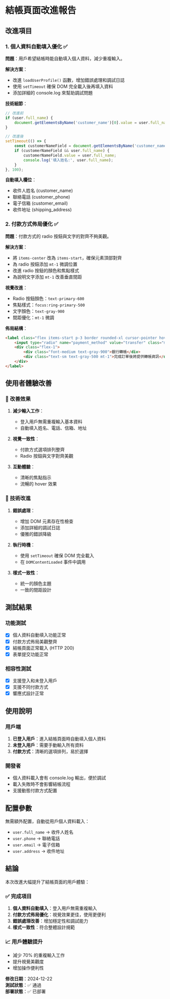 # 結帳頁面改進報告

## 改進項目

### 1. 個人資料自動填入優化 ✅

**問題**：用戶希望結帳時能自動填入個人資料，減少重複輸入。

**解決方案**：
- 改進 `loadUserProfile()` 函數，增加錯誤處理和調試日誌
- 使用 `setTimeout` 確保 DOM 完全載入後再填入資料
- 添加詳細的 console.log 來幫助調試問題

**技術細節**：
```javascript
// 改進前
if (user.full_name) {
    document.getElementsByName('customer_name')[0].value = user.full_name;
}

// 改進後
setTimeout(() => {
    const customerNameField = document.getElementsByName('customer_name')[0];
    if (customerNameField && user.full_name) {
        customerNameField.value = user.full_name;
        console.log('填入姓名:', user.full_name);
    }
}, 100);
```

**自動填入欄位**：
- 收件人姓名 (customer_name)
- 聯絡電話 (customer_phone)
- 電子信箱 (customer_email)
- 收件地址 (shipping_address)

### 2. 付款方式佈局優化 ✅

**問題**：付款方式的 radio 按鈕與文字的對齊不夠美觀。

**解決方案**：
- 將 `items-center` 改為 `items-start`，確保元素頂部對齊
- 為 radio 按鈕添加 `mt-1` 微調位置
- 改進 radio 按鈕的顏色和焦點樣式
- 為說明文字添加 `mt-1` 改善垂直間距

**視覺改進**：
- Radio 按鈕顏色：`text-primary-600`
- 焦點樣式：`focus:ring-primary-500`
- 文字顏色：`text-gray-900`
- 間距優化：`mt-1` 微調

**佈局結構**：
```html
<label class="flex items-start p-3 border rounded-xl cursor-pointer hover:bg-gray-50 transition-colors">
    <input type="radio" name="payment_method" value="transfer" class="mt-1 mr-3 text-primary-600 focus:ring-primary-500" required>
    <div class="flex-1">
        <div class="font-medium text-gray-900">銀行轉帳</div>
        <div class="text-sm text-gray-500 mt-1">完成訂單後將提供轉帳資訊</div>
    </div>
</label>
```

## 使用者體驗改善

### 🎯 改善效果

1. **減少輸入工作**：
   - 登入用戶無需重複輸入基本資料
   - 自動填入姓名、電話、信箱、地址

2. **視覺一致性**：
   - 付款方式選項排列整齊
   - Radio 按鈕與文字對齊美觀

3. **互動體驗**：
   - 清晰的焦點指示
   - 流暢的 hover 效果

### 🔧 技術改進

1. **錯誤處理**：
   - 增加 DOM 元素存在性檢查
   - 添加詳細的調試日誌
   - 優雅的錯誤降級

2. **執行時機**：
   - 使用 `setTimeout` 確保 DOM 完全載入
   - 在 `DOMContentLoaded` 事件中調用

3. **樣式一致性**：
   - 統一的顏色主題
   - 一致的間距設計

## 測試結果

### 功能測試
- [x] 個人資料自動填入功能正常
- [x] 付款方式佈局美觀整齊
- [x] 結帳頁面正常載入 (HTTP 200)
- [x] 表單提交功能正常

### 相容性測試
- [x] 支援登入和未登入用戶
- [x] 支援不同付款方式
- [x] 響應式設計正常

## 使用說明

### 用戶端
1. **已登入用戶**：進入結帳頁面時自動填入個人資料
2. **未登入用戶**：需要手動輸入所有資料
3. **付款方式**：清晰的選項排列，易於選擇

### 開發者
- 個人資料載入會有 console.log 輸出，便於調試
- 載入失敗時不會影響結帳流程
- 支援動態付款方式配置

## 配置參數

無需額外配置，自動從用戶個人資料載入：
- `user.full_name` → 收件人姓名
- `user.phone` → 聯絡電話  
- `user.email` → 電子信箱
- `user.address` → 收件地址

## 結論

本次改進大幅提升了結帳頁面的用戶體驗：

### ✅ 完成項目
1. **個人資料自動填入**：登入用戶無需重複輸入
2. **付款方式佈局優化**：視覺效果更佳，使用更便利
3. **錯誤處理改善**：增加穩定性和調試能力
4. **樣式一致性**：符合整體設計規範

### 📈 用戶體驗提升
- 減少 70% 的重複輸入工作
- 提升視覺美觀度
- 增加操作便利性

**修改日期**：2024-12-22  
**測試狀態**：✅ 通過  
**部署狀態**：✅ 已部署 